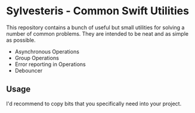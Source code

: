 #  Sylvesteris - Common Swift Utilities

This repository contains a bunch of useful but small utilities for solving a number of common problems. They are intended to be neat and as simple as possible.

* Asynchronous Operations
* Group Operations
* Error reporting in Operations
* Debouncer

## Usage ##

I'd recommend to copy bits that you specifically need into your project.


